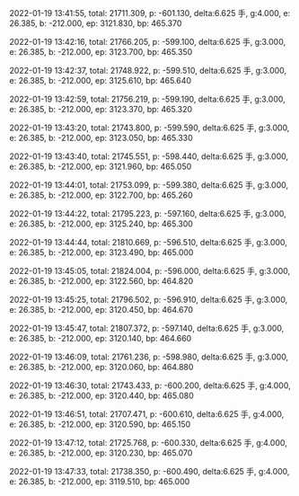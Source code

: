 2022-01-19 13:41:55, total: 21711.309, p: -601.130, delta:6.625 手, g:4.000, e: 26.385, b: -212.000, ep: 3121.830, bp: 465.370

2022-01-19 13:42:16, total: 21766.205, p: -599.100, delta:6.625 手, g:3.000, e: 26.385, b: -212.000, ep: 3123.700, bp: 465.350

2022-01-19 13:42:37, total: 21748.922, p: -599.510, delta:6.625 手, g:3.000, e: 26.385, b: -212.000, ep: 3125.610, bp: 465.640

2022-01-19 13:42:59, total: 21756.219, p: -599.190, delta:6.625 手, g:3.000, e: 26.385, b: -212.000, ep: 3123.370, bp: 465.320

2022-01-19 13:43:20, total: 21743.800, p: -599.590, delta:6.625 手, g:3.000, e: 26.385, b: -212.000, ep: 3123.050, bp: 465.330

2022-01-19 13:43:40, total: 21745.551, p: -598.440, delta:6.625 手, g:3.000, e: 26.385, b: -212.000, ep: 3121.960, bp: 465.050

2022-01-19 13:44:01, total: 21753.099, p: -599.380, delta:6.625 手, g:3.000, e: 26.385, b: -212.000, ep: 3122.700, bp: 465.260

2022-01-19 13:44:22, total: 21795.223, p: -597.160, delta:6.625 手, g:3.000, e: 26.385, b: -212.000, ep: 3125.240, bp: 465.300

2022-01-19 13:44:44, total: 21810.669, p: -596.510, delta:6.625 手, g:3.000, e: 26.385, b: -212.000, ep: 3123.490, bp: 465.000

2022-01-19 13:45:05, total: 21824.004, p: -596.000, delta:6.625 手, g:3.000, e: 26.385, b: -212.000, ep: 3122.560, bp: 464.820

2022-01-19 13:45:25, total: 21796.502, p: -596.910, delta:6.625 手, g:3.000, e: 26.385, b: -212.000, ep: 3120.450, bp: 464.670

2022-01-19 13:45:47, total: 21807.372, p: -597.140, delta:6.625 手, g:3.000, e: 26.385, b: -212.000, ep: 3120.140, bp: 464.660

2022-01-19 13:46:09, total: 21761.236, p: -598.980, delta:6.625 手, g:3.000, e: 26.385, b: -212.000, ep: 3120.060, bp: 464.880

2022-01-19 13:46:30, total: 21743.433, p: -600.200, delta:6.625 手, g:4.000, e: 26.385, b: -212.000, ep: 3120.440, bp: 465.080

2022-01-19 13:46:51, total: 21707.471, p: -600.610, delta:6.625 手, g:4.000, e: 26.385, b: -212.000, ep: 3120.590, bp: 465.150

2022-01-19 13:47:12, total: 21725.768, p: -600.330, delta:6.625 手, g:4.000, e: 26.385, b: -212.000, ep: 3120.230, bp: 465.070

2022-01-19 13:47:33, total: 21738.350, p: -600.490, delta:6.625 手, g:4.000, e: 26.385, b: -212.000, ep: 3119.510, bp: 465.000